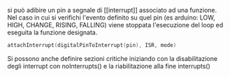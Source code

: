  si può adibire un pin a segnale di [[interrupt]] associato ad una funzione. Nel caso in cui si verifichi l'evento definito su quel pin (es arduino: LOW, HIGH, CHANGE, RISING, FALLING) viene stoppata l'esecuzione del loop ed eseguita la funzione designata.

 ```c
 attachInterrupt(digitalPinToInterrupt(pin), ISR, mode)
 ```

 Si possono anche definire sezioni critiche iniziando con la disabilitazione degli interrupt con noInterrupts() e la riabilitazione alla fine interrupts()